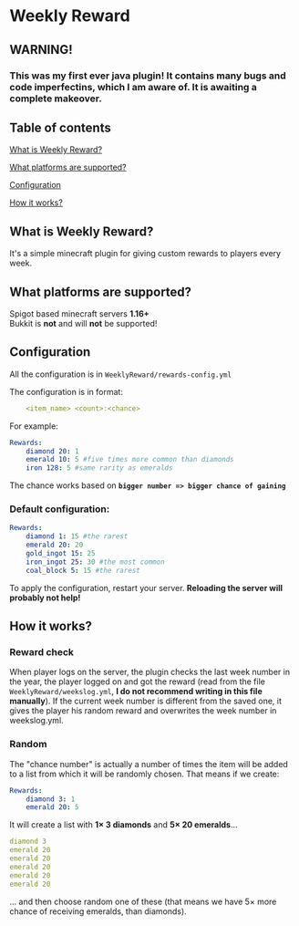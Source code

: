 # **Weekly Reward**
## WARNING!
### This was my first ever java plugin! It contains many bugs and code imperfectins, which I am aware of. It is awaiting a complete makeover. 
## **Table of contents**
[What is Weekly Reward?](#what-is-weekly-reward)

[What platforms are supported?](#what-platforms-are-supported)

[Configuration](#configuration)

[How it works?](#how-it-works)
## **What is Weekly Reward?**
It's a simple minecraft plugin for giving custom rewards to players every week.
## **What platforms are supported?**
Spigot based minecraft servers **1.16+** <br>
Bukkit is **not** and will **not** be supported!
## **Configuration**
All the configuration is in `WeeklyReward/rewards-config.yml`

The configuration is in format:
```yml
    <item_name> <count>:<chance>
```
For example:
```yml
Rewards:
    diamond 20: 1
    emerald 10: 5 #five times more common than diamonds
    iron 128: 5 #same rarity as emeralds
```
The chance works based on **`bigger number => bigger chance of gaining`**

### Default configuration:
```yml
Rewards:
    diamond 1: 15 #the rarest
    emerald 20: 20
    gold_ingot 15: 25
    iron_ingot 25: 30 #the most common
    coal_block 5: 15 #the rarest
```
To apply the configuration, restart your server. **Reloading the server will probably not help!**
## **How it works?**
### Reward check
When player logs on the server, the plugin checks the last week number in the year, the player logged on and got the reward (read from the file `WeeklyReward/weekslog.yml`, **I do not recommend writing in this file manually**). If the current week number is different from the saved one, it gives the player his random reward and overwrites the week number in weekslog.yml.
### Random
The "chance number" is actually a number of times the item will be added to a list from which it will be randomly chosen. That means if we create:
````yml
Rewards:
    diamond 3: 1
    emerald 20: 5
````
It will create a list with **1× 3 diamonds** and **5× 20 emeralds**...
````yml
diamond 3
emerald 20
emerald 20
emerald 20
emerald 20
emerald 20
````
... and then choose random one of these (that means we have 5× more chance of receiving emeralds, than diamonds).
